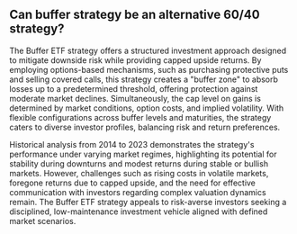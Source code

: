 ## Can buffer strategy be an alternative 60/40 strategy?

The Buffer ETF strategy offers a structured investment approach designed to mitigate downside risk while providing capped upside returns. By employing options-based mechanisms, such as purchasing protective puts and selling covered calls, this strategy creates a "buffer zone" to absorb losses up to a predetermined threshold, offering protection against moderate market declines. Simultaneously, the cap level on gains is determined by market conditions, option costs, and implied volatility. With flexible configurations across buffer levels and maturities, the strategy caters to diverse investor profiles, balancing risk and return preferences. 

Historical analysis from 2014 to 2023 demonstrates the strategy's performance under varying market regimes, highlighting its potential for stability during downturns and modest returns during stable or bullish markets. However, challenges such as rising costs in volatile markets, foregone returns due to capped upside, and the need for effective communication with investors regarding complex valuation dynamics remain. The Buffer ETF strategy appeals to risk-averse investors seeking a disciplined, low-maintenance investment vehicle aligned with defined market scenarios.
